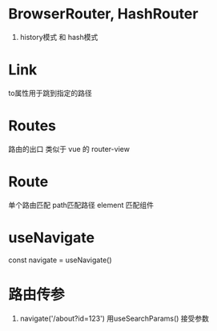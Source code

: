# BrowserRouter, HashRouter
1. history模式 和 hash模式

# Link
to属性用于跳到指定的路径

# Routes
路由的出口  类似于  vue 的 router-view

# Route
单个路由匹配  path匹配路径  element 匹配组件

# useNavigate
const navigate = useNavigate()

# 路由传参
1. navigate('/about?id=123')  用useSearchParams() 接受参数